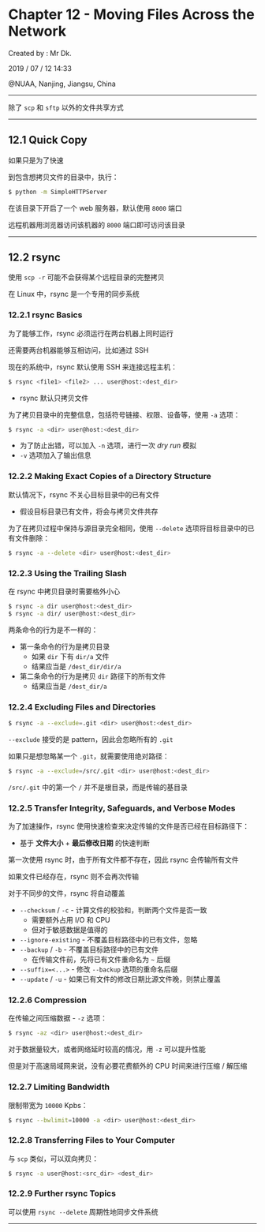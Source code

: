 # Chapter 12 - Moving Files Across the Network

Created by : Mr Dk.

2019 / 07 / 12 14:33

@NUAA, Nanjing, Jiangsu, China

---

除了 `scp` 和 `sftp` 以外的文件共享方式

---

## 12.1 Quick Copy

如果只是为了快速

到包含想拷贝文件的目录中，执行：

```bash
$ python -m SimpleHTTPServer
```

在该目录下开启了一个 web 服务器，默认使用 `8000` 端口

远程机器用浏览器访问该机器的 `8000` 端口即可访问该目录

---

## 12.2 rsync

使用 `scp -r` 可能不会获得某个远程目录的完整拷贝

在 Linux 中，rsync 是一个专用的同步系统

### 12.2.1 rsync Basics

为了能够工作，rsync 必须运行在两台机器上同时运行

还需要两台机器能够互相访问，比如通过 SSH

现在的系统中，rsync 默认使用 SSH 来连接远程主机：

```bash
$ rsync <file1> <file2> ... user@host:<dest_dir>
```

* rsync 默认只拷贝文件

为了拷贝目录中的完整信息，包括符号链接、权限、设备等，使用 `-a` 选项：

```bash
$ rsync -a <dir> user@host:<dest_dir>
```

* 为了防止出错，可以加入 `-n` 选项，进行一次 _dry run_ 模拟
* `-v` 选项加入了输出信息

### 12.2.2 Making Exact Copies of a Directory Structure

默认情况下，rsync 不关心目标目录中的已有文件

* 假设目标目录已有文件，将会与拷贝文件共存

为了在拷贝过程中保持与源目录完全相同，使用 `--delete` 选项将目标目录中的已有文件删除：

```bash
$ rsync -a --delete <dir> user@host:<dest_dir>
```

### 12.2.3 Using the Trailing Slash

在 rsync 中拷贝目录时需要格外小心

```bash
$ rsync -a dir user@host:<dest_dir>
$ rsync -a dir/ user@host:<dest_dir>
```

两条命令的行为是不一样的：

* 第一条命令的行为是拷贝目录
  * 如果 `dir` 下有 `dir/a` 文件
  * 结果应当是 `/dest_dir/dir/a`
* 第二条命令的行为是拷贝 `dir` 路径下的所有文件
  * 结果应当是 `/dest_dir/a`

### 12.2.4 Excluding Files and Directories

```bash
$ rsync -a --exclude=.git <dir> user@host:<dest_dir>
```

`--exclude` 接受的是 pattern，因此会忽略所有的 `.git`

如果只是想忽略某一个 `.git`，就需要使用绝对路径：

```bash
$ rsync -a --exclude=/src/.git <dir> user@host:<dest_dir>
```

`/src/.git` 中的第一个 `/` 并不是根目录，而是传输的基目录

### 12.2.5 Transfer Integrity, Safeguards, and Verbose Modes

为了加速操作，rsync 使用快速检查来决定传输的文件是否已经在目标路径下：

* 基于 __文件大小__ + __最后修改日期__ 的快速判断

第一次使用 rsync 时，由于所有文件都不存在，因此 rsync 会传输所有文件

如果文件已经存在，rsync 则不会再次传输

对于不同步的文件，rsync 将自动覆盖

* `--checksum` / `-c` - 计算文件的校验和，判断两个文件是否一致
  * 需要额外占用 I/O 和 CPU
  * 但对于敏感数据是值得的
* `--ignore-existing` - 不覆盖目标路径中的已有文件，忽略
* `--backup` / `-b` - 不覆盖目标路径中的已有文件
  * 在传输文件前，先将已有文件重命名为 `~` 后缀
* `--suffix=<...>` - 修改 `--backup` 选项的重命名后缀
* `--update` / `-u` - 如果已有文件的修改日期比源文件晚，则禁止覆盖

### 12.2.6 Compression

在传输之间压缩数据 - `-z` 选项：

```bash
$ rsync -az <dir> user@host:<dest_dir>
```

对于数据量较大，或者网络延时较高的情况，用 `-z` 可以提升性能

但是对于高速局域网来说，没有必要花费额外的 CPU 时间来进行压缩 / 解压缩

### 12.2.7 Limiting Bandwidth

限制带宽为 `10000` Kpbs：

```bash
$ rsync --bwlimit=10000 -a <dir> user@host:<dest_dir>
```

### 12.2.8 Transferring Files to Your Computer

与 `scp` 类似，可以双向拷贝：

```bash
$ rsync -a user@host:<src_dir> <dest_dir>
```

### 12.2.9 Further rsync Topics

可以使用 `rsync --delete` 周期性地同步文件系统

---

